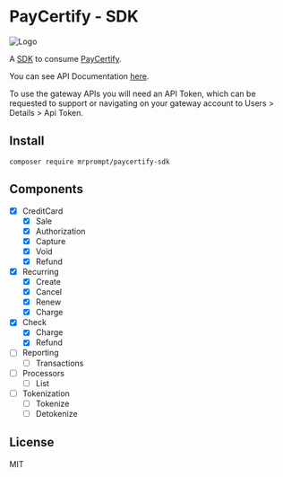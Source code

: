 # PayCertify - SDK

![Logo](https://paycertify.github.io/help-center/assets/imgs/logo.png)

A [SDK](https://en.wikipedia.org/wiki/Software_development_kit) to 
consume [PayCertify](https://www.paycertify.com).

You can see API Documentation [here](https://paycertify.github.io/help-center/).

To use the gateway APIs you will need an API Token, which can be requested to 
support or navigating on your gateway account to Users > Details > Api Token.

## Install

```console
composer require mrprompt/paycertify-sdk
```

## Components

- [x] CreditCard
    - [x] Sale
    - [x] Authorization
    - [x] Capture
    - [x] Void
    - [x] Refund
- [x] Recurring
    - [x] Create
    - [x] Cancel
    - [x] Renew
    - [x] Charge
- [x] Check
    - [x] Charge
    - [x] Refund
- [ ] Reporting
    - [ ] Transactions
- [ ] Processors
    - [ ] List
- [ ] Tokenization
    - [ ] Tokenize
    - [ ] Detokenize

## License

MIT
